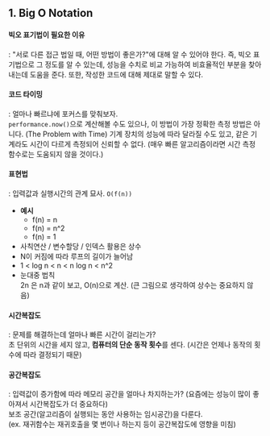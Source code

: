 ## 1. Big O Notation

#### 빅오 표기법이 필요한 이유

: "서로 다른 접근 법일 때, 어떤 방법이 좋은가?"에 대해 알 수 있어야 한다. 즉, 빅오 표기법으로 그 정도를 알 수 있는데, 성능을 수치로 비교 가능하여 비효율적인 부분을 찾아내는데 도움을 준다. 또한, 작성한 코드에 대해 제대로 말할 수 있다.

#### 코드 타이밍

: 얼마나 빠르냐에 포커스를 맞춰보자.  
`performance.now()`으로 계산해볼 수도 있으나, 이 방법이 가장 정확한 측정 방법은 아니다. (The Problem with Time) 기계 장치의 성능에 따라 달라질 수도 있고, 같은 기계라도 시간이 다르게 측정되어 신뢰할 수 없다. (매우 빠른 알고리즘이라면 시간 측정 함수로는 도움되지 않을 것이다.)

#### 표현법

: 입력값과 실행시간의 관계 묘사. `O(f(n))`

- **예시**
  - f(n) = n
  - f(n) = n^2
  - f(n) = 1
- 사칙연산 / 변수할당 / 인덱스 활용은 상수
- N이 커짐에 따라 루프의 길이가 늘어남
- 1 < log n < n < n log n < n^2
- 눈대중 법칙  
  2n 은 n과 같이 보고, O(n)으로 계산. (큰 그림으로 생각하여 상수는 중요하지 않음)

#### 시간복잡도

: 문제를 해결하는데 얼마나 빠른 시간이 걸리는가?  
초 단위의 시간을 세지 않고, **컴퓨터의 단순 동작 횟수**를 센다. (시간은 언제나 동작의 횟수에 따라 결정되기 때문)

#### 공간복잡도

: 입력값이 증가함에 따라 메모리 공간을 얼마나 차지하는가? (요즘에는 성능이 많이 좋아져서 시간복잡도가 더 중요하다)  
보조 공간(알고리즘이 실행되는 동안 사용하는 임시공간)을 다룬다.  
(ex. 재귀함수는 재귀호출을 몇 번이나 하는지 등이 공간복잡도에 영향을 미침)
